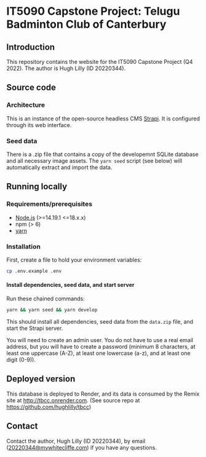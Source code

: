 # IT5090 Capstone Project: Telugu Badminton Club of Canterbury

## Introduction

This repository contains the website for the IT5090 Capstone Project (Q4 2022). The author is Hugh Lilly (ID 20220344).

## Source code

### Architecture

This is an instance of the open-source headless CMS [Strapi](http://strapi.io). It is configured through its web interface.

### Seed data

There is a .zip file that contains a copy of the developemnt SQLite database and all necessary image assets. The `yarn seed` script (see below) will automatically extract and import the data.

## Running locally

### Requirements/prerequisites

- [Node.js](https://nodejs.org/en/) (>=14.19.1 <=18.x.x)
- npm (> 6)
- [yarn](https://yarnpkg.com)

### Installation

First, create a file to hold your environment variables:

```bash
cp .env.example .env
```

#### Install dependencies, seed data, and start server

Run these chained commands:

```bash
yarn && yarn seed && yarn develop
```

This should install all dependencies, seed data from the `data.zip` file, and start the Strapi server.

You will need to create an admin user. You do not have to use a real email address, but you will have to create a password (minimum 8 characters, at least one uppercase (A-Z), at least one lowercase (a-z), and at least one digit (0-9)).

## Deployed version

This database is deployed to Render, and its data is consumed by the Remix site at <http://tbcc.onrender.com>. (See source repo at <https://github.com/hughlilly/tbcc>)

## Contact

Contact the author, Hugh Lilly (ID 20220344), by email (20220344@mywhitecliffe.com) if you have any questions.
